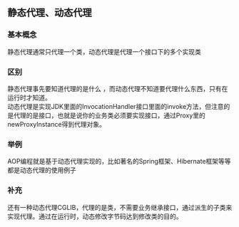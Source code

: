 ## 静态代理、动态代理


### 基本概念
静态代理通常只代理一个类，动态代理是代理一个接口下的多个实现类

###  区别
静态代理事先要知道代理的是什么 ，而动态代理不知道要代理什么东西，只有在运行时才知道。  
动态代理是实现JDK里面的InvocationHandler接口里面的invoke方法，但注意的是代理的是接口，也就是说你的业务类必须要实现接口，通过Proxy里的newProxyInstance得到代理对象。

### 举例
AOP编程就是基于动态代理实现的，比如著名的Spring框架、Hibernate框架等等都是动态代理的使用例子

### 补充
还有一种动态代理CGLIB，代理的是类，不需要业务继承接口，通过派生的子类来实现代理。通过在运行时，动态修改字节码达到修改类的目的。  




